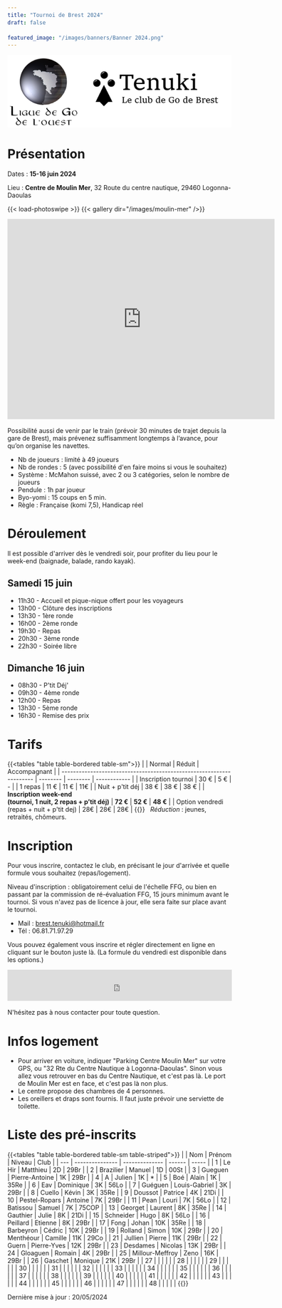 ```yaml
---
title: "Tournoi de Brest 2024"
draft: false

featured_image: "/images/banners/Banner 2024.png"
---
```


![Logo Tenuki Brest](featured.png)

# Présentation

Dates : **15-16 juin 2024**

Lieu : **Centre de Moulin Mer**, 32 Route du centre nautique, 29460 Logonna-Daoulas

{{< load-photoswipe >}}
{{< gallery dir="/images/moulin-mer" />}}

<iframe src="https://www.google.com/maps/embed/v1/place?key=AIzaSyAVerLPfkUDJqSTjO6bsSsbblzfXLwY9pw&q=Centre+Nautique+de+Moulin+Mer&zoom=10" width="600" height="450" frameborder="0" style="border:0"></iframe>

<!-- Détail sur itinéraire -->

Possibilité aussi de venir par le train (prévoir 30 minutes de trajet depuis la gare de Brest), mais prévenez suffisamment longtemps à l’avance, pour qu’on organise les navettes.

- Nb de joueurs : limité à 49 joueurs
- Nb de rondes : 5 (avec possibilité d'en faire moins si vous le souhaitez)
- Système : McMahon suissé, avec 2 ou 3 catégories, selon le nombre de joueurs
- Pendule : 1h par joueur
- Byo-yomi : 15 coups en 5 min.
- Règle : Française (komi 7,5), Handicap réel

<!-- Lots, par catégorie (fonction du nombre du participants) : 1ers lots en invitations à des tournois, et pour tous les participants : un lot à clé ! -->

# Déroulement

Il est possible d'arriver dès le vendredi soir, pour profiter du lieu pour le week-end (baignade, balade, rando kayak). 

## Samedi 15 juin

- 11h30 - Accueil et pique-nique offert pour les voyageurs
- 13h00 - Clôture des inscriptions
- 13h30 - 1ère ronde
- 16h00 - 2ème ronde
- 19h30 - Repas
- 20h30 - 3ème ronde
- 22h30 - Soirée libre

## Dimanche 16 juin

- 08h30 - P'tit Déj'
- 09h30 - 4ème ronde
- 12h00 - Repas
- 13h30 - 5ème ronde
- 16h30 - Remise des prix

# Tarifs

{{<tables "table table-bordered table-sm">}}
|                                                                      | Normal   | Réduit   | Accompagnant |
| -------------------------------------------------------------------- | -------- | -------- | ------------ |
| Inscription tournoi                                                  | 30 €     | 5 €      | -            |
| 1 repas                                                              | 11 €     | 11 €     | 11€          |
| Nuit + p'tit déj                                                     | 38 €     | 38 €     | 38 €         |
| **Inscription week-end <br> (tournoi, 1 nuit, 2 repas + p’tit déj)** | **72 €** | **52 €** | **48 €**     |
| Option vendredi (repas + nuit + p'tit dej)                           | 28€      | 28€      | 28€          |
{{</tables>}}
 
*Réduction* : jeunes, retraités, chômeurs. 


# Inscription

Pour vous inscrire, contactez le club, en précisant le jour d'arrivée et quelle formule vous souhaitez (repas/logement).

Niveau d'inscription : obligatoirement celui de l'échelle FFG, ou bien en passant par la commission de ré-évaluation FFG, 15 jours minimum avant le tournoi. Si vous n'avez pas de licence à jour, elle sera faite sur place avant le tournoi. 

- Mail : brest.tenuki@hotmail.fr
- Tél : 06.81.71.97.29

Vous pouvez également vous inscrire et régler directement en ligne en cliquant sur le bouton juste là. 
(La formule du vendredi est disponible dans les options.)

<iframe id="haWidget" allowtransparency="true" src="https://www.helloasso.com/associations/tenuki-club-de-go-de-brest/evenements/tournoi-de-go-de-brest-2024/widget-bouton" style="width: 100%; height: 70px; border: none;"></iframe>

N'hésitez pas à nous contacter pour toute question. 

# Infos logement

- Pour arriver en voiture, indiquer "Parking Centre Moulin Mer" sur votre GPS, ou "32 Rte du Centre Nautique à Logonna-Daoulas". Sinon vous allez vous retrouver en bas du Centre Nautique, et c'est pas là. Le port de Moulin Mer est en face, et c'est pas là non plus. 
- Le centre propose des chambres de 4 personnes. 
- Les oreillers et draps sont fournis. Il faut juste prévoir une serviette de toilette.

# Liste des pré-inscrits

{{<tables "table table-bordered table-sm table-striped">}}
|     | Nom             | Prénom         | Niveau | Club  |
| --- | --------------- | -------------- | ------ | ----- |
| 1   | Le Hir          | Matthieu       | 2D     | 29Br  |
| 2   | Brazilier       | Manuel         | 1D     | 00St  |
| 3   | Gueguen         | Pierre-Antoine | 1K     | 29Br  |
| 4   | A               | Julien         | 1K     | *     |
| 5   | Boé             | Alain          | 1K     | 35Re  |
| 6   | Eav             | Dominique      | 3K     | 56Lo  |
| 7   | Guéguen         | Louis-Gabriel  | 3K     | 29Br  |
| 8   | Cuello          | Kévin          | 3K     | 35Re  |
| 9   | Doussot         | Patrice        | 4K     | 21Di  |
| 10  | Pestel-Ropars   | Antoine        | 7K     | 29Br  |
| 11  | Pean            | Louri          | 7K     | 56Lo  |
| 12  | Batissou        | Samuel         | 7K     | 75COP |
| 13  | Georget         | Laurent        | 8K     | 35Re  |
| 14  | Gauthier        | Julie          | 8K     | 21Di  |
| 15  | Schneider       | Hugo           | 8K     | 56Lo  |
| 16  | Peillard        | Etienne        | 8K     | 29Br  |
| 17  | Fong            | Johan          | 10K    | 35Re  |
| 18  | Barbeyron       | Cédric         | 10K    | 29Br  |
| 19  | Rolland         | Simon          | 10K    | 29Br  |
| 20  | Menthéour       | Camille        | 11K    | 29Co  |
| 21  | Jullien         | Pierre         | 11K    | 29Br  |
| 22  | Guern           | Pierre-Yves    | 12K    | 29Br  |
| 23  | Desdames        | Nicolas        | 13K    | 29Br  |
| 24  | Gloaguen        | Romain         | 4K     | 29Br  |
| 25  | Millour-Meffroy | Zeno           | 16K    | 29Br  |
| 26  | Gaschet         | Monique        | 21K    | 29Br  |
| 27  |                 |                |        |       |
| 28  |                 |                |        |       |
| 29  |                 |                |        |       |
| 30  |                 |                |        |       |
| 31  |                 |                |        |       |
| 32  |                 |                |        |       |
| 33  |                 |                |        |       |
| 34  |                 |                |        |       |
| 35  |                 |                |        |       |
| 36  |                 |                |        |       |
| 37  |                 |                |        |       |
| 38  |                 |                |        |       |
| 39  |                 |                |        |       |
| 40  |                 |                |        |       |
| 41  |                 |                |        |       |
| 42  |                 |                |        |       |
| 43  |                 |                |        |       |
| 44  |                 |                |        |       |
| 45  |                 |                |        |       |
| 46  |                 |                |        |       |
| 47  |                 |                |        |       |
| 48  |                 |                |        |       |
{{</tables>}}

Dernière mise à jour : 20/05/2024
